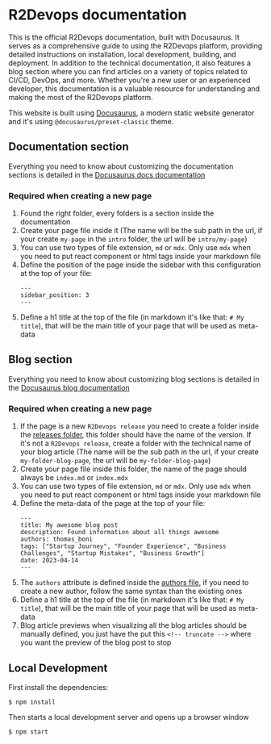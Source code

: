 # R2Devops documentation

This is the official R2Devops documentation, built with Docusaurus. It serves as a comprehensive guide to using the R2Devops platform, providing detailed instructions on installation, local development, building, and deployment. In addition to the technical documentation, it also features a blog section where you can find articles on a variety of topics related to CI/CD, DevOps, and more. Whether you're a new user or an experienced developer, this documentation is a valuable resource for understanding and making the most of the R2Devops platform.

This website is built using [Docusaurus](https://docusaurus.io/), a modern static website generator and it's using `@docusaurus/preset-classic` theme.

## Documentation section

Everything you need to know about customizing the documentation sections is detailed in the [Docusaurus docs documentation](https://docusaurus.io/docs/docs-introduction)

### Required when creating a new page

1. Found the right folder, every folders is a section inside the documentation
2. Create your page file inside it (The name will be the sub path in the url, if your create `my-page` in the `intro` folder, the url will be `intro/my-page`)
3. You can use two types of file extension, `md` or `mdx`. Only use `mdx` when you need to put react component or html tags inside your markdown file
4. Define the position of the page inside the sidebar with this configuration at the top of your file:
    ```
    ---
    sidebar_position: 3
    ---
    ```
5. Define a h1 title at the top of the file (in markdown it's like that: `# My title`), that will be the main title of your page that will be used as meta-data

## Blog section

Everything you need to know about customizing blog sections is detailed in the [Docusaurus blog documentation](https://docusaurus.io/docs/blog)

### Required when creating a new page

1. If the page is a new `R2Devops release` you need to create a folder inside the [releases folder](./blog/releases/), this folder should have the name of the version. If it's not a `R2Devops release`, create a folder with the technical name of your blog article (The name will be the sub path in the url, if your create `my-folder-blog-page`, the url will be `my-folder-blog-page`)
2. Create your page file inside this folder, the name of the page should always be `index.md` or `index.mdx`
3. You can use two types of file extension, `md` or `mdx`. Only use `mdx` when you need to put react component or html tags inside your markdown file
4. Define the meta-data of the page at the top of your file:
    ```
    ---
    title: My awesome blog post
    description: Found information about all things awesome
    authors: thomas_boni 
    tags: ["Startup Journey", "Founder Experience", "Business Challenges", "Startup Mistakes", "Business Growth"]
    date: 2023-04-14
    ---
    ```
5. The `authors` attribute is defined inside the [authors file](./blog/authors.yml), if you need to create a new author, follow the same syntax than the existing ones
6. Define a h1 title at the top of the file (in markdown it's like that: `# My title`), that will be the main title of your page that will be used as meta-data
7. Blog article previews when visualizing all the blog articles should be manually defined, you just have the put this `<!-- truncate -->` where you want the preview of the blog post to stop

## Local Development

First install the dependencies: 

```
$ npm install
```

Then starts a local development server and opens up a browser window

```
$ npm start
```

